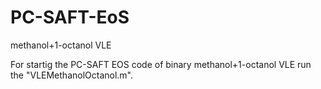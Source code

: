 # PC-SAFT-EoS
methanol+1-octanol VLE

For startig the PC-SAFT EOS code of binary methanol+1-octanol VLE run the "VLEMethanolOctanol.m".
